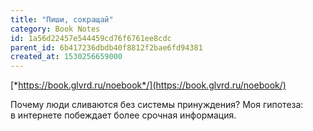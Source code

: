 ```yaml
---
title: "Пиши, сокращай"
category: Book Notes
id: 1a56d22457e544459cd76f6761ee8cdc
parent_id: 6b417236dbdb40f8812f2bae6fd94381
created_at: 1530256659000
---
```


[*https://book.glvrd.ru/noebook*/](https://book.glvrd.ru/noebook/)

Почему люди сливаются без системы принуждения? Моя гипотеза: в интернете побеждает более срочная информация.
                